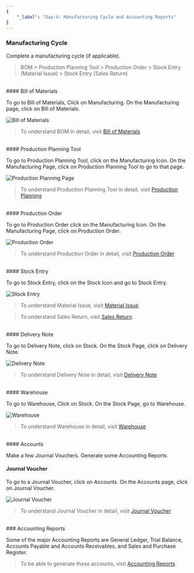 ```yaml
---
{
	"_label": "Day-4: Manufacturing Cycle and Accounting Reports"
}
---
```


### Manufacturing Cycle

Complete a manufacturing cycle (if applicable).
> BOM > Production Planning Tool > Production Order > Stock Entry (Material Issue) > Stock Entry (Sales Return)

<br>
#### Bill of Materials

To go to Bill of Materials, Click on Manufacturing. On the Manufacturing page, click on Bill of Materials.

![Bill of Materials](img/fourthdaysetup-bom.png)

> To understand BOM in detail, visit [Bill of Materials](docs.user.mfg.bom.html)

<br>
#### Production Planning Tool

To go to Production Planning Tool, click on the Manufacturing Icon. On the Manufacturing Page, click on Production Planning Tool to go to that page.

![Production Planning Page](img/fourthdaysetup-ppt.png)

> To understand Production Planning Tool in detail, visit [Production Planning](docs.user.mfg.planning.html)

<br>
#### Production Order

To go to Production Order click on the Manufacturing Icon. On the Manufacturing Page, click on Production Order.

![Production Order](img/fourthdaysetup-po.png)

> To understand Production Order in detail, visit [Production Order](docs.user.mfg.production_order.html)

<br>
#### Stock Entry

To go to Stock Entry, click on the Stock Icon and go to Stock Entry.

![Stock Entry](img/fourthdaysetup-stock.png)

> To understand Material Issue, visit [Material Issue](docs.user.stock.material_issue.html).

> To understand Sales Return, visit [Sales Return](docs.user.stock.sales_return.html).

<br>
#### Delivery Note

To go to Delivery Note, click on Stock. On the Stock Page, click on Delivery Note.

![Delivery Note](img/fourthdaysetup-delivery-note.png)

> To understand Delivery Note in detail, visit [Delivery Note](docs.user.stock.delivery_note.html)

<br>
#### Warehouse

To go to Warehouse, Click on Stock. On the Stock Page, go to Warehouse.

![Warehouse](img/fourthdaysetup-warehouse.png)

> To understand Warehouse in detail, visit [Warehouse](docs.user.stock.warehouse.html)

<br>
#### Accounts

Make a few Journal Vouchers. Generate some Accounting Reports.

#### Journal Voucher

To go to a Journal Voucher, click on Accounts. On the Accounts page, click on Journal Voucher.

![Journal Voucher](img/fourthdaysetup-jv.png)

> To understand Journal Voucher in detail, visit [Journal Voucher](docs.user.accounts.journal_voucher.html)

<br>
### Accounting Reports

Some of the major Accounting Reports are General Ledger, Trial Balance, Accounts  Payable and Accounts Receivables, and Sales and Purchase Register.

> To be able to generate these accounts, visti [Accounting Reports](docs.user.accounts.report.html)
